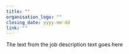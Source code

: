 ```yaml
---
title: ""
organisation_logo: ""
closing_date: yyyy-mm-dd
link: ""
---
```

The text from the job description text goes here

